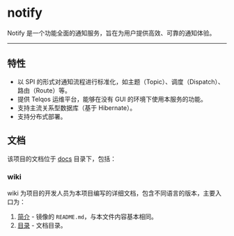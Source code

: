 # notify

Notify 是一个功能全面的通知服务，旨在为用户提供高效、可靠的通知体验。

---

## 特性

- 以 SPI 的形式对通知流程进行标准化，如主题（Topic）、调度（Dispatch）、路由（Route）等。
- 提供 Telqos 运维平台，能够在没有 GUI 的环境下使用本服务的功能。
- 支持主流关系型数据库（基于 Hibernate）。
- 支持分布式部署。

## 文档

该项目的文档位于 [docs](../../../docs) 目录下，包括：

### wiki

wiki 为项目的开发人员为本项目编写的详细文档，包含不同语言的版本，主要入口为：

1. [简介](./Introduction.md) - 镜像的 `README.md`，与本文件内容基本相同。
2. [目录](./Contents.md) - 文档目录。
